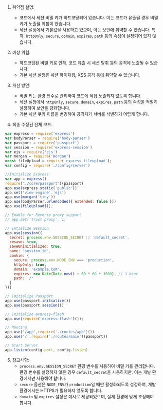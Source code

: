 1. 취약점 설명: 
   - 코드에서 세션 비밀 키가 하드코딩되어 있습니다. 이는 코드가 유출될 경우 비밀 키가 노출될 위험이 있습니다.
   - 세션 설정에서 기본값을 사용하고 있으며, 이는 보안에 취약할 수 있습니다. 특히, `httpOnly`, `secure`, `domain`, `expires`, `path` 등의 속성이 설정되어 있지 않습니다.

2. 예상 위험: 
   - 하드코딩된 비밀 키로 인해, 코드 유출 시 세션 탈취 등의 공격에 노출될 수 있습니다.
   - 기본 세션 설정은 세션 하이재킹, XSS 공격 등에 취약할 수 있습니다.

3. 개선 방안:
   - 비밀 키는 환경 변수로 관리하여 코드에 직접 노출되지 않도록 합니다.
   - 세션 설정에서 `httpOnly`, `secure`, `domain`, `expires`, `path` 등의 속성을 적절히 설정하여 보안을 강화합니다.
   - 기본 세션 쿠키 이름을 변경하여 공격자가 서버를 식별하기 어렵게 합니다.

4. 최종 수정된 전체 코드:
```javascript
var express = require('express')
var bodyParser = require('body-parser')
var passport = require('passport')
var session = require('express-session')
var ejs = require('ejs')
var morgan = require('morgan')
const fileUpload = require('express-fileupload');
var config = require('./config/server')

//Initialize Express
var app = express()
require('./core/passport')(passport)
app.use(express.static('public'))
app.set('view engine','ejs')
app.use(morgan('tiny'))
app.use(bodyParser.urlencoded({ extended: false }))
app.use(fileUpload());

// Enable for Reverse proxy support
// app.set('trust proxy', 1) 

// Intialize Session
app.use(session({
  secret: process.env.SESSION_SECRET || 'default_secret',
  resave: true,
  saveUninitialized: true,
  name: 'session_id',
  cookie: { 
    secure: process.env.NODE_ENV === 'production',
    httpOnly: true,
    domain: 'example.com',
    expires: new Date(Date.now() + 60 * 60 * 1000), // 1 hour
    path: '/'
  }
}))

// Initialize Passport
app.use(passport.initialize())
app.use(passport.session())

// Initialize express-flash
app.use(require('express-flash')());

// Routing
app.use('/app',require('./routes/app')())
app.use('/',require('./routes/main')(passport))

// Start Server
app.listen(config.port, config.listen)
```

5. 참고사항:
   - `process.env.SESSION_SECRET` 환경 변수를 사용하여 비밀 키를 관리합니다. 환경 변수를 설정하지 않은 경우 `default_secret`을 사용하지만, 이는 개발 환경에서만 사용해야 합니다.
   - `secure` 옵션은 `NODE_ENV`가 `production`일 때만 활성화되도록 설정하여, 개발 환경에서는 HTTPS가 필요하지 않도록 합니다.
   - `domain` 및 `expires` 설정은 예시로 제공되었으며, 실제 환경에 맞게 조정해야 합니다.